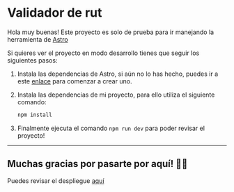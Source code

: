 # Validador de rut

Hola muy buenas! Este proyecto es solo de prueba para ir manejando la herramienta de [Astro]('https://astro.build/')

Si quieres ver el proyecto en modo desarrollo tienes que seguir los siguientes pasos:

1. Instala las dependencias de Astro, si aún no lo has hecho, puedes ir a este [enlace]('https://docs.astro.build/en/getting-started/') para comenzar a crear uno.

2. Instala las dependencias de mi proyecto, para ello utiliza el siguiente comando:

    ```bash
    npm install
    ```

3. Finalmente ejecuta el comando `npm run dev` para poder revisar el proyecto!

---

## Muchas gracias por pasarte por aquí! 🚀🫰

Puedes revisar el despliegue [aquí]('https://validar-rut-app.vercel.app/') 
